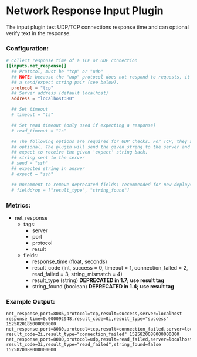 # Network Response Input Plugin

The input plugin test UDP/TCP connections response time and can optional
verify text in the response.

### Configuration:

```toml
# Collect response time of a TCP or UDP connection
[[inputs.net_response]]
  ## Protocol, must be "tcp" or "udp"
  ## NOTE: because the "udp" protocol does not respond to requests, it requires
  ## a send/expect string pair (see below).
  protocol = "tcp"
  ## Server address (default localhost)
  address = "localhost:80"

  ## Set timeout
  # timeout = "1s"

  ## Set read timeout (only used if expecting a response)
  # read_timeout = "1s"

  ## The following options are required for UDP checks. For TCP, they are
  ## optional. The plugin will send the given string to the server and then
  ## expect to receive the given 'expect' string back.
  ## string sent to the server
  # send = "ssh"
  ## expected string in answer
  # expect = "ssh"

  ## Uncomment to remove deprecated fields; recommended for new deploys
  # fielddrop = ["result_type", "string_found"]
```

### Metrics:

- net_response
  - tags:
    - server
    - port
    - protocol
    - result
  - fields:
    - response_time (float, seconds)
    - result_code (int, success = 0, timeout = 1, connection_failed = 2, read_failed = 3, string_mismatch = 4)
    - result_type (string) **DEPRECATED in 1.7; use result tag**
    - string_found (boolean) **DEPRECATED in 1.4; use result tag**

### Example Output:

```
net_response,port=8086,protocol=tcp,result=success,server=localhost response_time=0.000092948,result_code=0i,result_type="success" 1525820185000000000
net_response,port=8080,protocol=tcp,result=connection_failed,server=localhost result_code=2i,result_type="connection_failed" 1525820088000000000
net_response,port=8080,protocol=udp,result=read_failed,server=localhost result_code=3i,result_type="read_failed",string_found=false 1525820088000000000
```
